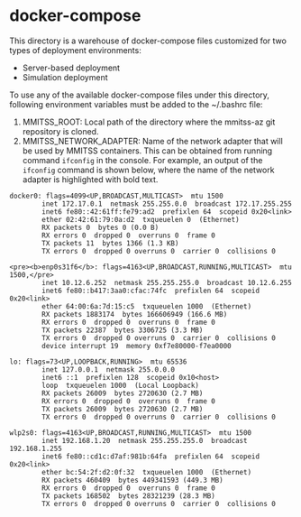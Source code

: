 # docker-compose

This directory is a warehouse of docker-compose files customized for two types of deployment environments:
- Server-based deployment
- Simulation deployment

To use any of the available docker-compose files under this directory, following environment variables must be added to the ~/.bashrc file:
1. MMITSS_ROOT: Local path of the directory where the mmitss-az git repository is cloned.
2. MMITSS_NETWORK_ADAPTER: Name of the network adapter that will be used by MMITSS containers. This can be obtained from running command `ifconfig` in the console. For example, an output of the `ifconfig` command is shown below, where the name of the network adapter is highlighted with bold text.
```
docker0: flags=4099<UP,BROADCAST,MULTICAST>  mtu 1500
        inet 172.17.0.1  netmask 255.255.0.0  broadcast 172.17.255.255
        inet6 fe80::42:61ff:fe79:ad2  prefixlen 64  scopeid 0x20<link>
        ether 02:42:61:79:0a:d2  txqueuelen 0  (Ethernet)
        RX packets 0  bytes 0 (0.0 B)
        RX errors 0  dropped 0  overruns 0  frame 0
        TX packets 11  bytes 1366 (1.3 KB)
        TX errors 0  dropped 0 overruns 0  carrier 0  collisions 0

<pre><b>enp0s31f6</b>: flags=4163<UP,BROADCAST,RUNNING,MULTICAST>  mtu 1500,</pre>
        inet 10.12.6.252  netmask 255.255.255.0  broadcast 10.12.6.255
        inet6 fe80::b417:3aa0:cfac:74fc  prefixlen 64  scopeid 0x20<link>
        ether 64:00:6a:7d:15:c5  txqueuelen 1000  (Ethernet)
        RX packets 1883174  bytes 166606949 (166.6 MB)
        RX errors 0  dropped 0  overruns 0  frame 0
        TX packets 22387  bytes 3306725 (3.3 MB)
        TX errors 0  dropped 0 overruns 0  carrier 0  collisions 0
        device interrupt 19  memory 0xf7e80000-f7ea0000  
        
lo: flags=73<UP,LOOPBACK,RUNNING>  mtu 65536
        inet 127.0.0.1  netmask 255.0.0.0
        inet6 ::1  prefixlen 128  scopeid 0x10<host>
        loop  txqueuelen 1000  (Local Loopback)
        RX packets 26009  bytes 2720630 (2.7 MB)
        RX errors 0  dropped 0  overruns 0  frame 0
        TX packets 26009  bytes 2720630 (2.7 MB)
        TX errors 0  dropped 0 overruns 0  carrier 0  collisions 0

wlp2s0: flags=4163<UP,BROADCAST,RUNNING,MULTICAST>  mtu 1500
        inet 192.168.1.20  netmask 255.255.255.0  broadcast 192.168.1.255
        inet6 fe80::cd1c:d7af:981b:64fa  prefixlen 64  scopeid 0x20<link>
        ether bc:54:2f:d2:0f:32  txqueuelen 1000  (Ethernet)
        RX packets 460409  bytes 449341593 (449.3 MB)
        RX errors 0  dropped 0  overruns 0  frame 0
        TX packets 168502  bytes 28321239 (28.3 MB)
        TX errors 0  dropped 0 overruns 0  carrier 0  collisions 0

```

